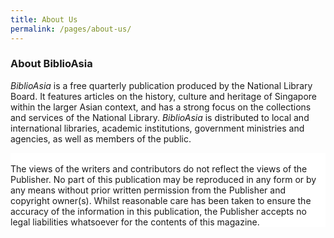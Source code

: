 ```yaml
---
title: About Us
permalink: /pages/about-us/
---
```


### **About BiblioAsia**

*BiblioAsia* is a free quarterly publication produced by the National Library Board. It features articles on the history, culture and heritage of Singapore within the larger Asian context, and has a strong focus on the collections and services of the National Library. *BiblioAsia* is distributed to local and international libraries, academic institutions, government ministries and agencies, as well as members of the public.


<div style="background-color: white;">
<br/>
The views of the writers and contributors do not reflect the views of the Publisher. No part of this publication may be reproduced in any form or by any means without prior written permission from the Publisher and copyright owner(s). Whilst reasonable care has been taken to ensure the accuracy of the information in this publication, the Publisher accepts no legal liabilities whatsoever for the contents of this magazine.
</div>


